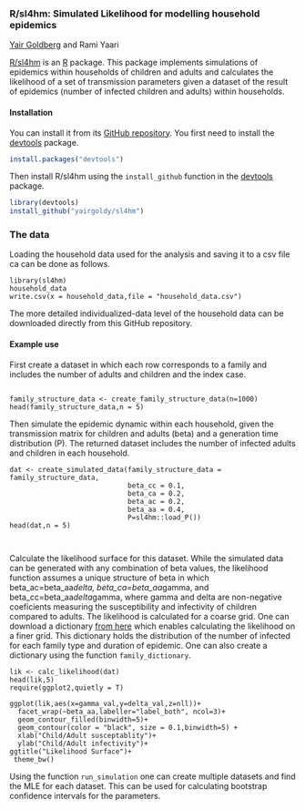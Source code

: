 ### R/sl4hm: Simulated Likelihood for modelling household epidemics


[Yair Goldberg](https://yairgo.net.technion.ac.il/) and Rami Yaari

[R/sl4hm](https://github.com/yairgoldy/sl4hm) is an [R](https:/www.r-project.org) package. This package implements simulations of epidemics within households of children and adults and calculates the likelihood of a set of transmission parameters given a dataset of the
result of epidemics (number of infected children and adults) within households.

#### Installation

You can install it from its [GitHub repository](https://github.com/yairgoldy/sl4hm). You first need to install the [devtools](https://github.com/hadley/devtools) package.

```r
install.packages("devtools")
```

Then install R/sl4hm using the `install_github` function in the
[devtools](https://github.com/hadley/devtools) package.

```r
library(devtools)
install_github("yairgoldy/sl4hm")
```
### The data 

Loading the household data used for the analysis and saving it to a csv file ca can be done as follows. 
```{r}
library(sl4hm)
household_data
write.csv(x = household_data,file = "household_data.csv")
```

The more detailed individualized-data level of the household data can be downloaded directly from this GitHub repository.

#### Example use

First create a dataset in which each row corresponds to a family and includes the number of adults and children and the index case.

```{r}

family_structure_data <- create_family_structure_data(n=1000)
head(family_structure_data,n = 5)

```

Then simulate the epidemic dynamic within each household, given
the transmission matrix for children and adults (beta) and a generation time distribution (P). The returned dataset includes the number of infected adults and children in each household.
```{r}
dat <- create_simulated_data(family_structure_data = family_structure_data,
                             beta_cc = 0.1,
                             beta_ca = 0.2,
                             beta_ac = 0.2,
                             beta_aa = 0.4,
                             P=sl4hm::load_P())
head(dat,n = 5)

                           
```
Calculate the likelihood surface for this dataset. While the simulated data can
be generated with any combination of beta values, the likelihood function assumes
a unique structure of beta in which beta_ac=beta_aa*delta, beta_ca=beta_aa*gamma,
and beta_cc=beta_aa*delta*gamma, where gamma and delta are non-negative coeficients
measuring the susceptibility and infectivity of children compared to adults.
The likelihood is calculated for a coarse grid. One can download a dictionary [from here](https://technionmail-my.sharepoint.com/:f:/g/personal/yairgo_technion_ac_il/EoMePBbpQkxLkju-mi51-ywB8pVeWgiEFY99IpHFtynjbw?e=dgVBUk) which enables calculating the likelihood on a finer grid. This dictionary holds the distribution of the number of infected for each family type and duration of epidemic. One can also create a dictionary using the function `family_dictionary`.
```{r}
lik <- calc_likelihood(dat)
head(lik,5)
require(ggplot2,quietly = T)

ggplot(lik,aes(x=gamma_val,y=delta_val,z=nll))+
  facet_wrap(~beta_aa,labeller="label_both", ncol=3)+
  geom_contour_filled(binwidth=5)+
  geom_contour(color = "black", size = 0.1,binwidth=5) +
  xlab("Child/Adult susceptablity")+
  ylab("Child/Adult infectivity")+
ggtitle("Likelihood Surface")+
 theme_bw()

```

Using the function `run_simulation` one can create multiple datasets and find the MLE for each dataset. This can be used for calculating bootstrap confidence intervals for the parameters.
